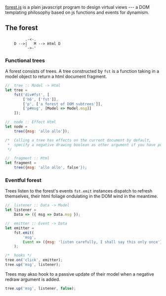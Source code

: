 [forest.js](http://mathchat.fr:8083/vv)
is a plain javascript program to design virtual views ---
a DOM templating philosophy based on js functions and events for dynamism.

## The forest

```     
         .-<-. 
    D -->|   M --> Html D
         `->-'
```

### Functional trees

A forest consists of trees. 
A tree constructed by `fst` is a function 
taking in a model object to return a html document fragment.

```javascript
//  tree :: Model -> Html 
let tree = 
    fst('div#fst', [
        ['h6', ['fst']],
        ['p', ['a forest of DOM subtrees']],
        ['p#msg', [Model => Model.msg]]
    ]);

//  node :: Effect Html 
let node = 
    tree({msg: 'allo allo'});

/*  Calling a tree has effects on the current document by default,
 *  specify a negative drawing boolean as other argument if you have pure wishes.
 */

//  fragment :: Html
let fragment = 
    tree({msg: 'allo allo', false'});
```

### Eventful forest

Trees listen to the forest's events `fst.emit` instances dispatch 
to refresh themselves, their html foliage ondulating
in the DOM wind in the meantime.

```javascript
//  listener :: Data -> Model 
let listener = 
    Data => ({ msg => Data.msg });

//  emitter :: Event -> Data
let emitter = 
    fst.emit(
        'msg',
        Event => ({msg: 'listen carefully, I shall say this only once'})
    );

/*  hooks */ 
tree.on('click', emitter);
tree.up('msg', listener);
```

Trees may akso hook to a passive update of their model
when a negative redraw argument is added.

```javascript 
tree.up('msg', listener, false);
```


